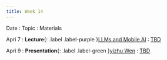 ```yaml
---
title: Week 14
---
```


Date
: Topic
  : Materials

Apri 7
: **Lecture**{: .label .label-purple }[LLMs and Mobile AI](#)
  : [TBD](#)

Apri 9
: **Presentation**{: .label .label-green }[yizhu Wen](#)
  : [TBD](#)


